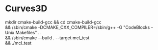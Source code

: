 # Curves3D
mkdir cmake-build-gcc && cd cmake-build-gcc \
 && /sbin/cmake -DCMAKE_CXX_COMPILER=/sbin/g++ -G "CodeBlocks - Unix Makefiles" .. \
 && /sbin/cmake --build . --target mcl_test \
 && ./mcl_test
